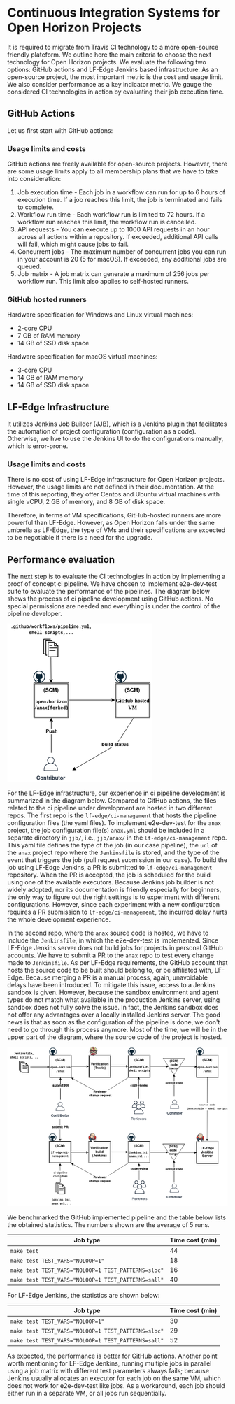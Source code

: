 # Continuous Integration Systems for Open Horizon Projects
It is required to migrate from Travis CI technology to a more open-source friendly plateform. We outline here the main criteria to choose the next technology for Open Horizon projects. We evaluate the following two options: GitHub actions and LF-Edge Jenkins based infrastructure. As an open-source project, the most important metric is the cost and usage limit. We also consider performance as a key indicator metric. We gauge the considered CI technologies in action by evaluating their job execution time. 
## GitHub Actions
Let us first start with GitHub actions:
### Usage limits and costs
GitHub actions are freely available for open-source projects. However, there are some usage limits apply to all membership plans that we have to take into consideration:

1. Job execution time - Each job in a workflow can run for up to 6 hours of execution time. If a job reaches this limit, the job is terminated and fails to complete.
2. Workflow run time - Each workflow run is limited to 72 hours. If a workflow run reaches this limit, the workflow run is cancelled.
3. API requests - You can execute up to 1000 API requests in an hour across all actions within a repository. If exceeded, additional API calls will fail, which might cause jobs to fail.
4. Concurrent jobs - The maximum number of concurrent jobs you can run in your account is 20 (5 for macOS). If exceeded, any additional jobs are queued.
5. Job matrix - A job matrix can generate a maximum of 256 jobs per workflow run. This limit also applies to self-hosted runners.
### GitHub hosted runners
Hardware specification for Windows and Linux virtual machines:
* 2-core CPU
* 7 GB of RAM memory
* 14 GB of SSD disk space

Hardware specification for macOS virtual machines:
* 3-core CPU
* 14 GB of RAM memory
* 14 GB of SSD disk space
## LF-Edge Infrastructure
It utilizes Jenkins Job Builder (JJB), which is a Jenkins plugin that facilitates the automation of project configuration (configuration as a code). Otherwise, we hve to use the Jenkins UI to do the configurations manually, which is error-prone.
### Usage limits and costs
There is no cost of using LF-Edge infrastructure for Open Horizon projects. However, the usage limits are not defined in their documentation. At the time of this reporting, they offer Centos and Ubuntu virtual machines with single vCPU, 2 GB of memory, and 8 GB of disk space.

Therefore, in terms of VM specifications, GitHub-hosted runners are more powerful than LF-Edge. However, as Open Horizon falls under the same umbrella as LF-Edge, the type of VMs and their specifications are expected to be negotiable if there is a need for the upgrade.
## Performance evaluation
The next step is to evaluate the CI technologies in action by implementing a proof of concept ci pipeline. We have chosen to implement e2e-dev-test suite to evaluate the performance of the pipelines. The diagram below shows the process of ci pipeline development using GitHub actions. No special permissions are needed and everything is under the control of the pipeline developer. 

![](GitHub-actions-Diagram.png)

For the LF-Edge infrastructure, our experience in ci pipeline development is summarized in the diagram below. Compared to GitHub actions, the files related to the ci pipeline under development are hosted in two different repos. The first repo is the `lf-edge/ci-management` that hosts the pipeline configuration files (the yaml files). To implement e2e-dev-test for the `anax` project, the job configuration file(s) `anax.yml` should be included in a separate directory in `jjb/`, i.e., `jjb/anax/` in the `lf-edge/ci-management` repo. This yaml file defines the type of the job (in our case pipeline), the `url` of the `anax` project repo where the `Jenkinsfile` is stored, and the type of the event that triggers the job (pull request submission in our case). To build the job using LF-Edge Jenkins, a PR is submitted to `lf-edge/ci-management` repository. When the PR is accepted, the job is scheduled for the build using one of the available executors. Because Jenkins job builder is not widely adopted, nor its documentation is friendly especially for beginners, the only way to figure out the right settings is to experiment with different configurations. However, since each experiment with a new configuration requires a PR submission to `lf-edge/ci-management`, the incurred delay hurts the whole development experience.

In the second repo, where the `anax` source code is hosted, we have to include the `Jenkinsfile`, in which the e2e-dev-test is implemented. Since LF-Edge Jenkins server does not build jobs for projects in personal GitHub accounts. We have to submit a PR to the `anax` repo to test every change made to `Jenkinsfile`. As per LF-Edge requirements, the GitHub account that hosts the source code to be built should belong to, or be affiliated with, LF-Edge. Because merging a PR is a manual process, again, unavoidable delays have been introduced. To mitigate this issue, access to a Jenkins sandbox is given. However, because the sandbox environment and agent types do not match what available in the production Jenkins server, using sandbox does not fully solve the issue. In fact, the Jenkins sandbox does not offer any advantages over a locally installed Jenkins server. The good news is that as soon as the configuration of the pipeline is done, we don't need to go through this process anymore. Most of the time, we will be in the upper part of the diagram, where the source code of the project is hosted.

![](JJB-Diagram.png)

We benchmarked the GitHub implemented pipeline and the table below lists the obtained statistics. The numbers shown are the average of 5 runs.

Job type | Time cost (min)
-------- | ---------------
`make test` | 44
`make test TEST_VARS="NOLOOP=1"` | 18
`make test TEST_VARS="NOLOOP=1 TEST_PATTERNS=sloc"` | 16
`make test TEST_VARS="NOLOOP=1 TEST_PATTERNS=sall"` | 40

For LF-Edge Jenkins, the statistics are shown below:

Job type | Time cost (min)
-------- | ---------------
`make test TEST_VARS="NOLOOP=1"` | 30
`make test TEST_VARS="NOLOOP=1 TEST_PATTERNS=sloc"` | 29
`make test TEST_VARS="NOLOOP=1 TEST_PATTERNS=sall"` | 52

As expected, the performance is better for GitHub actions. Another point worth mentioning for LF-Edge Jenkins, running multiple jobs in parallel using a job matrix with different test parameters always fails; because Jenkins usually allocates an executor for each job on the same VM, which does not work for e2e-dev-test like jobs. As a workaround, each job should either run in a separate VM, or all jobs run sequentially.
